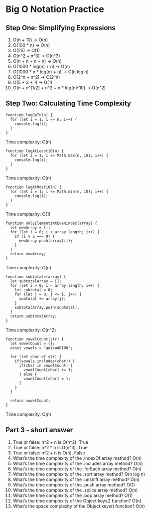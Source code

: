 # Big O Notation Practice


## Step One: Simplifying Expressions

1. O(n + 10)  ->  O(n)
2. O(100 * n)  ->  O(n)
3. O(25)  ->  O(1)
4. O(n^2 + n^3)  ->  O(n^3)
5. O(n + n + n + n)  ->  O(n)
6. O(1000 * log(n) + n)  ->  O(n)
7. O(1000 * n * log(n) + n)  ->  O(n log n)
8. O(2^n + n^2)  ->  O(2^n)
9. O(5 + 3 + 1)  ->  O(1)
10. O(n + n^(1/2) + n^2 + n * log(n)^10)  ->  O(n^2)


## Step Two: Calculating Time Complexity

```
function logUpTo(n) {
  for (let i = 1; i <= n; i++) {
    console.log(i);
  }
}
```
Time complexity: O(n)

```
function logAtLeast10(n) {
  for (let i = 1; i <= Math.max(n, 10); i++) {
    console.log(i);
  }
}
```
Time complexity: O(n)

```
function logAtMost10(n) {
  for (let i = 1; i <= Math.min(n, 10); i++) {
    console.log(i);
  }
}
```
Time complexity: O(1)

```
function onlyElementsAtEvenIndex(array) {
  let newArray = [];
  for (let i = 0; i < array.length; i++) {
    if (i % 2 === 0) {
      newArray.push(array[i]);
    }
  }
  return newArray;
}
```
Time complexity: O(n)

```
function subtotals(array) {
  let subtotalArray = [];
  for (let i = 0; i < array.length; i++) {
    let subtotal = 0;
    for (let j = 0; j <= i; j++) {
      subtotal += array[j];
    }
    subtotalArray.push(subtotal);
  }
  return subtotalArray;
}
```
Time complexity: O(n^2)

```
function vowelCount(str) {
  let vowelCount = {};
  const vowels = "aeiouAEIOU";

  for (let char of str) {
    if(vowels.includes(char)) {
      if(char in vowelCount) {
        vowelCount[char] += 1;
      } else {
        vowelCount[char] = 1;
      }
    }
  }

  return vowelCount;
}
```
Time complexity: O(n)


## Part 3 - short answer

1. True or false: n^2 + n is O(n^2).
   True
2. True or false: n^2 * n is O(n^3).
   True
3. True or false: n^2 + n is O(n).
   False
4. What’s the time complexity of the .indexOf array method?
   O(n)
5. What’s the time complexity of the .includes array method?
   O(n)
6. What’s the time complexity of the .forEach array method?
   O(n)
7. What’s the time complexity of the .sort array method?
   O(n log n)
8. What’s the time complexity of the .unshift array method?
   O(n)
9. What’s the time complexity of the .push array method?
   O(1)
10. What’s the time complexity of the .splice array method?
    O(n)
11. What’s the time complexity of the .pop array method?
    O(1)
12. What’s the time complexity of the Object.keys() function?
    O(n)
13. What’s the space complexity of the Object.keys() function?
    O(n)
